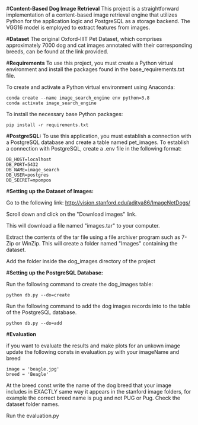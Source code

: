 #**Content-Based Dog Image Retrieval**
This project is a straightforward implementation of a content-based image retrieval engine that utilizes Python for the application logic and PostgreSQL as a storage backend. The VGG16 model is employed to extract features from images.

#**Dataset**
The original Oxford-IIIT Pet Dataset, which comprises approximately 7000 dog and cat images annotated with their corresponding breeds, can be found at the link provided.

#**Requirements**
To use this project, you must create a Python virtual environment and install the packages found in the base_requirements.txt file.

To create and activate a Python virtual environment using Anaconda:

```
conda create --name image_search_engine env python=3.8
conda activate image_search_engine
```
To install the necessary base Python packages:

```
pip install -r requirements.txt
```

#**PostgreSQL:**
To use this application, you must establish a connection with a PostgreSQL database and create a table named pet_images. To establish a connection with PostgreSQL, create a .env file in the following format:

```
DB_HOST=localhost
DB_PORT=5432
DB_NAME=image_search
DB_USER=postgres
DB_SECRET=mpompos
```

#**Setting up the Dataset of Images:**

Go to the following link: http://vision.stanford.edu/aditya86/ImageNetDogs/

Scroll down and click on the "Download images" link.

This will download a file named "images.tar" to your computer.

Extract the contents of the tar file using a file archiver program such as 7-Zip or WinZip. This will create a folder named "Images" containing the dataset.

Add the folder inside the dog_images directory of the project

#**Setting up the PostgreSQL Database:**

Run the following command to create the dog_images table:

```
python db.py --do=create
```

Run the following command to add the dog images records into to the table of the PostgreSQL database. 

```
python db.py --do=add
```

#**Evaluation**

if you want to evaluate the results and make plots for an unkown image
update the following consts in evaluation.py with your imageName and breed

 ```  
 image = 'beagle.jpg'
 breed = 'Beagle' 
 ```
 
At the breed const write the name of the dog breed that your image includes
in EXACTLY same way it appears in the stanford image folders, 
for example the correct breed name is pug and not PUG or Pug.
Check the dataset folder names.

Run the evaluation.py